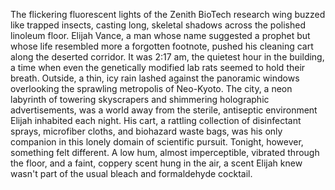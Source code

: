 The flickering fluorescent lights of the Zenith BioTech research wing buzzed like trapped insects, casting long, skeletal shadows across the polished linoleum floor.  Elijah Vance, a man whose name suggested a prophet but whose life resembled more a forgotten footnote, pushed his cleaning cart along the deserted corridor.  It was 2:17 am, the quietest hour in the building, a time when even the genetically modified lab rats seemed to hold their breath. Outside, a thin, icy rain lashed against the panoramic windows overlooking the sprawling metropolis of Neo-Kyoto.  The city, a neon labyrinth of towering skyscrapers and shimmering holographic advertisements, was a world away from the sterile, antiseptic environment Elijah inhabited each night.  His cart, a rattling collection of disinfectant sprays, microfiber cloths, and biohazard waste bags, was his only companion in this lonely domain of scientific pursuit.  Tonight, however, something felt different. A low hum, almost imperceptible, vibrated through the floor, and a faint, coppery scent hung in the air, a scent Elijah knew wasn't part of the usual bleach and formaldehyde cocktail.
